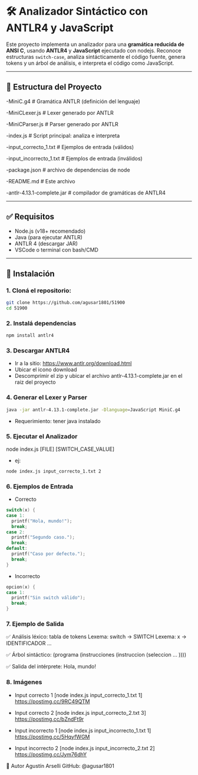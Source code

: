 # 🛠️ Analizador Sintáctico con ANTLR4 y JavaScript

Este proyecto implementa un analizador para una **gramática reducida de ANSI C**, usando **ANTLR4** y **JavaScript** ejecutado con nodejs. Reconoce estructuras `switch-case`, analiza sintácticamente el código fuente, genera tokens y un árbol de análisis, e interpreta el código como JavaScript.

---

## 📂 Estructura del Proyecto

-MiniC.g4 # Gramática ANTLR  (definición del lenguaje)

-MiniCLexer.js # Lexer generado por ANTLR

-MiniCParser.js # Parser generado por ANTLR

-index.js # Script principal: analiza e interpreta

-input_correcto_1.txt # Ejemplos de entrada (válidos)

-input_incorrecto_1.txt # Ejemplos de entrada (inválidos)

-package.json # archivo de dependencias de node

-README.md # Este archivo

-antlr-4.13.1-complete.jar # compilador de gramáticas de ANTLR4


---

## ✅ Requisitos

- Node.js (v18+ recomendado)
- Java (para ejecutar ANTLR)
- ANTLR 4 (descargar JAR)
- VSCode o terminal con bash/CMD

---

## 🚀 Instalación

### 1. Cloná el repositorio:

```bash
git clone https://github.com/agusar1801/51900
cd 51900
```

### 2. Instalá dependencias

```bash
npm install antlr4
```

### 3. Descargar ANTLR4

- Ir a la sitio: https://www.antlr.org/download.html
- Ubicar el icono download
- Descomprimir el zip y ubicar el archivo antlr-4.13.1-complete.jar en el raiz del proyecto

### 4. Generar el Lexer y Parser

```bash
java -jar antlr-4.13.1-complete.jar -Dlanguage=JavaScript MiniC.g4
```

- Requerimiento: tener java instalado

### 5. Ejecutar el Analizador

node index.js [FILE] [SWITCH_CASE_VALUE]

- ej:

```bash
node index.js input_correcto_1.txt 2
```

### 6. Ejemplos de Entrada

- Correcto

```C
switch(x) {
case 1:
  printf("Hola, mundo!");
  break;
case 2:
  printf("Segundo caso.");
  break;
default:
  printf("Caso por defecto.");
  break;
}
```

- Incorrecto

```C
opcion(x) {
case 1:
  printf("Sin switch válido");
  break;
}
```

### 7. Ejemplo de Salida

✅ Análisis léxico: tabla de tokens
Lexema: switch → SWITCH
Lexema: x → IDENTIFICADOR
...

✅ Árbol sintáctico:
(programa (instrucciones (instruccion (seleccion ... ))))

✅ Salida del intérprete:
Hola, mundo!

### 8. Imágenes

- Input correcto 1 [node index.js input_correcto_1.txt 1]
  https://postimg.cc/9RC49QTM

- Input correcto 2 [node index.js input_correcto_2.txt 3]
  https://postimg.cc/bZndFt9r

- Input incorrecto 1 [node index.js input_incorrecto_1.txt 1]
  https://postimg.cc/5HqyfWGM

- Input incorrecto 2 [node index.js input_incorrecto_2.txt 2]
  https://postimg.cc/Jym76dhY

👤 Autor
Agustín Arselli
GitHub: @agusar1801

